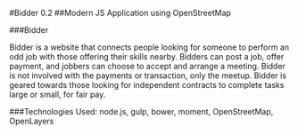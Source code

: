 #Bidder 0.2
##Modern JS Application using OpenStreetMap

###Bidder

Bidder is a website that connects people looking for someone to perform an odd job with those offering their skills nearby. Bidders can post a job, offer payment, and jobbers can choose to accept and arrange a meeting. Bidder is not involved with the payments or transaction, only the meetup. Bidder is geared towards those looking for independent contracts to complete tasks large or small, for fair pay.

###Technologies Used:
node.js, gulp, bower, moment, OpenStreetMap, OpenLayers

